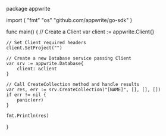 package appwrite

import (
    "fmt"
    "os"
    "github.com/appwrite/go-sdk"
)

func main() {
    // Create a Client
    var client := appwrite.Client{}

    // Set Client required headers
    client.SetProject("")

    // Create a new Database service passing Client
    var srv := appwrite.Database{
        client: &client
    }

    // Call CreateCollection method and handle results
    var res, err := srv.CreateCollection("[NAME]", [], [], [])
    if err != nil {
        panic(err)
    }

    fmt.Println(res)
}